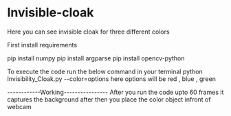 # Invisible-cloak

Here you can see invisible cloak for three different colors 

First install requirements

   pip install numpy
   pip install argparse
   pip install opencv-python


To execute the code run the below command in your terminal
     python Invisibility_Cloak.py --color=options
here options will be red , blue , green

------------Working----------------
After you run the code upto 60 frames it captures the background  after then you place the color object infront of webcam 

